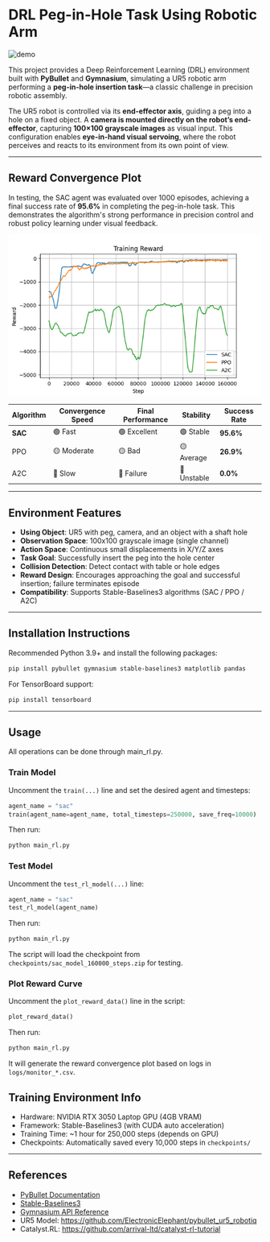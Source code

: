 # DRL Peg-in-Hole Task Using Robotic Arm

![demo](./images/demo.gif)

This project provides a Deep Reinforcement Learning (DRL) environment built with **PyBullet** and **Gymnasium**, simulating a UR5 robotic arm performing a **peg-in-hole insertion task**—a classic challenge in precision robotic assembly.

The UR5 robot is controlled via its **end-effector axis**, guiding a peg into a hole on a fixed object. A **camera is mounted directly on the robot’s end-effector**, capturing **100×100 grayscale images** as visual input. This configuration enables **eye-in-hand visual servoing**, where the robot perceives and reacts to its environment from its own point of view.

---

## Reward Convergence Plot
In testing, the SAC agent was evaluated over 1000 episodes, achieving a final success rate of **95.6%** in completing the peg-in-hole task. This demonstrates the algorithm's strong performance in precision control and robust policy learning under visual feedback.

<p align="center">
  <img src="./images/reward_comparison.png" alt="reward_comparison graph" />
</p>

<div align="center">

<table>
  <thead>
    <tr>
      <th>Algorithm</th>
      <th>Convergence Speed</th>
      <th>Final Performance</th>
      <th>Stability</th>
      <th>Success Rate</th>
    </tr>
  </thead>
  <tbody>
    <tr>
      <td><strong>SAC</strong></td>
      <td>🟢 Fast</td>
      <td>🟢 Excellent</td>
      <td>🟢 Stable</td>
      <td><strong>95.6%</strong></td>
    </tr>
    <tr>
      <td>PPO</td>
      <td>🟡 Moderate</td>
      <td>🟡 Bad</td>
      <td>🟡 Average</td>
      <td><strong>26.9%</strong></td>
    </tr>
    <tr>
      <td>A2C</td>
      <td>🔴 Slow</td>
      <td>🔴 Failure</td>
      <td>🔴 Unstable</td>
      <td><strong>0.0%</strong></td>
    </tr>
  </tbody>
</table>

</div>

---

## Environment Features

- **Using Object**: UR5 with peg, camera, and an object with a shaft hole 
- **Observation Space**: 100x100 grayscale image (single channel)
- **Action Space**: Continuous small displacements in X/Y/Z axes
- **Task Goal**: Successfully insert the peg into the hole center
- **Collision Detection**: Detect contact with table or hole edges
- **Reward Design**: Encourages approaching the goal and successful insertion; failure terminates episode
- **Compatibility**: Supports Stable-Baselines3 algorithms (SAC / PPO / A2C)

---

## Installation Instructions

Recommended Python 3.9+ and install the following packages:

```bash
pip install pybullet gymnasium stable-baselines3 matplotlib pandas
```

For TensorBoard support:

```bash
pip install tensorboard
```

---

## Usage

All operations can be done through main_rl.py.


### Train Model

Uncomment the `train(...)` line and set the desired agent and timesteps:

```python
agent_name = "sac"
train(agent_name=agent_name, total_timesteps=250000, save_freq=10000)
```

Then run:

```bash
python main_rl.py
```

### Test Model

Uncomment the `test_rl_model(...)` line:

```python
agent_name = "sac"
test_rl_model(agent_name)
```

Then run:

```bash
python main_rl.py
```

The script will load the checkpoint from `checkpoints/sac_model_160000_steps.zip` for testing.

### Plot Reward Curve

Uncomment the `plot_reward_data()` line in the script:

```python
plot_reward_data()
```

Then run:

```bash
python main_rl.py
```

It will generate the reward convergence plot based on logs in `logs/monitor_*.csv`.

## Training Environment Info

- Hardware: NVIDIA RTX 3050 Laptop GPU (4GB VRAM)
- Framework: Stable-Baselines3 (with CUDA auto acceleration)
- Training Time: ~1 hour for 250,000 steps (depends on GPU)
- Checkpoints: Automatically saved every 10,000 steps in `checkpoints/`

---

## References

- [PyBullet Documentation](https://pybullet.org/)
- [Stable-Baselines3](https://github.com/DLR-RM/stable-baselines3)
- [Gymnasium API Reference](https://gymnasium.farama.org/)
- UR5 Model: https://github.com/ElectronicElephant/pybullet_ur5_robotiq
- Catalyst.RL: https://github.com/arrival-ltd/catalyst-rl-tutorial
